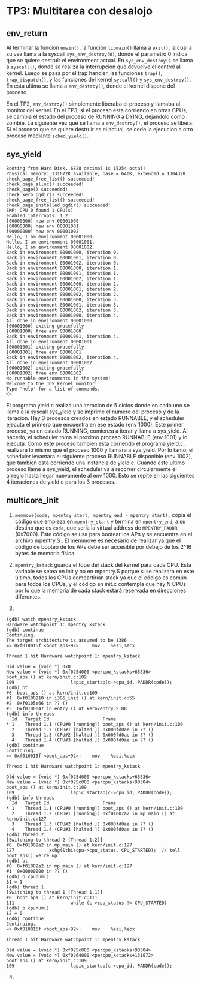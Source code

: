TP3: Multitarea con desalojo
========================

env_return
---------

Al terminar la funcion `umain()`, la funcion `libmain()` llama a `exit()`, la cual a su vez llama a la syscall `sys_env_destroy(0)`, donde el parametro 0 indica que se quiere destruir el environment actual. En `sys_env_destroy()` se llama a `syscall()`, donde se realiza la interrupcion que devuelve el control al kernel. Luego se pasa por el trap handler, las funciones `trap()`, `trap_dispatch()`, y las funciones del kernel `syscall()` y `sys_env_destroy()`. 
En esta ultima se llama a `env_destroy()`, donde el kernel dispone del proceso.

En el TP2, `env_destroy()` simplemente liberaba el proceso y llamaba al monitor del kernel.
En el TP3, si el proceso esta corriendo en otras CPUs, se cambia el estado del proceso de RUNNING a DYING, dejandolo como zombie. La siguiente vez que se llama a `env_destroy()`, el proceso se libera.
Si el proceso que se quiere destruir es el actual, se cede la ejecucion a otro proceso mediante `sched_yield()`.


sys_yield
---------
```
Booting from Hard Disk..6828 decimal is 15254 octal!
Physical memory: 131072K available, base = 640K, extended = 130432K
check_page_free_list() succeeded!
check_page_alloc() succeeded!
check_page() succeeded!
check_kern_pgdir() succeeded!
check_page_free_list() succeeded!
check_page_installed_pgdir() succeeded!
SMP: CPU 0 found 1 CPU(s)
enabled interrupts: 1 2
[00000000] new env 00001000
[00000000] new env 00001001
[00000000] new env 00001002
Hello, I am environment 00001000.
Hello, I am environment 00001001.
Hello, I am environment 00001002.
Back in environment 00001000, iteration 0.
Back in environment 00001001, iteration 0.
Back in environment 00001002, iteration 0.
Back in environment 00001000, iteration 1.
Back in environment 00001001, iteration 1.
Back in environment 00001002, iteration 1.
Back in environment 00001000, iteration 2.
Back in environment 00001001, iteration 2.
Back in environment 00001002, iteration 2.
Back in environment 00001000, iteration 3.
Back in environment 00001001, iteration 3.
Back in environment 00001002, iteration 3.
Back in environment 00001000, iteration 4.
All done in environment 00001000.
[00001000] exiting gracefully
[00001000] free env 00001000
Back in environment 00001001, iteration 4.
All done in environment 00001001.
[00001001] exiting gracefully
[00001001] free env 00001001
Back in environment 00001002, iteration 4.
All done in environment 00001002.
[00001002] exiting gracefully
[00001002] free env 00001002
No runnable environments in the system!
Welcome to the JOS kernel monitor!
Type 'help' for a list of commands.
K> 
```

El programa yield.c realiza una iteracion de 5 ciclos donde en cada uno se llama a la syscall sys_yield y se imprime el numero del proceso y de la iteracion.
Hay 3 procesos creados en estado RUNNABLE, y el scheduler ejecuta el primero que encuentra en ese estado (env 1000). Este primer proceso, ya en estado RUNNING, comienza a iterar y llama a sys_yield. 
Al hacerlo, el scheduler toma el proximo proceso RUNNABLE (env 1001) y lo ejecuta. Como este proceso tambien esta corriendo el programa yield.c, realizara lo mismo que el proceso 1000 y llamara a sys_yield. Por lo tanto, el scheduler levantara el siguiente proceso RUNNABLE disponible (env 1002), que tambien esta corriendo una instancia de yield.c. Cuando este ultimo proceso llame a sys_yield, el scheduler va a recorrer circularmente el arreglo hasta llegar nuevamente al env 1000.
Esto se repite en las siguientes 4 iteraciones de yield.c para los 3 procesos.


multicore_init
---------
1. `memmove(code, mpentry_start, mpentry_end - mpentry_start);` copia el código que empieza en `mpentry_start` y termina en `mpentry_end`, a su destino que es `code`, que sería la virtual address de `MPENTRY_PADDR` (0x7000). Este código se usa para bootear los APs y se encuentra en el archivo mpentry.S . El memmove es necesario de realizar ya que el código de booteo de los APs debe ser accesible por debajo de los 2^16 bytes de memoria física.

2. `mpentry_kstack` guarda el tope del stack del kernel para cada CPU. Esta variable se setea en init y no en mpentry.S porque si se realizara en este último, todos los CPUs compartirían stack ya que el código es común para todos los CPUs, y el código en init.c contempla que hay N CPUs por lo que la memoria de cada stack estará reservada en direcciones diferentes.

3. 

```
(gdb) watch mpentry_kstack
Hardware watchpoint 1: mpentry_kstack
(gdb) continue
Continuing.
The target architecture is assumed to be i386
=> 0xf010015f <boot_aps+92>:    mov    %esi,%ecx

Thread 1 hit Hardware watchpoint 1: mpentry_kstack

Old value = (void *) 0x0
New value = (void *) 0xf0254000 <percpu_kstacks+65536>
boot_aps () at kern/init.c:109
109                     lapic_startap(c->cpu_id, PADDR(code));
(gdb) bt
#0  boot_aps () at kern/init.c:109
#1  0xf0100210 in i386_init () at kern/init.c:55
#2  0xf0105e66 in ?? ()
#3  0xf0100047 in entry () at kern/entry.S:88
(gdb) info threads
  Id   Target Id                    Frame 
* 1    Thread 1.1 (CPU#0 [running]) boot_aps () at kern/init.c:109
  2    Thread 1.2 (CPU#1 [halted ]) 0x000fd0ae in ?? ()
  3    Thread 1.3 (CPU#2 [halted ]) 0x000fd0ae in ?? ()
  4    Thread 1.4 (CPU#3 [halted ]) 0x000fd0ae in ?? ()
(gdb) continue
Continuing.
=> 0xf010015f <boot_aps+92>:    mov    %esi,%ecx

Thread 1 hit Hardware watchpoint 1: mpentry_kstack

Old value = (void *) 0xf0254000 <percpu_kstacks+65536>
New value = (void *) 0xf025c000 <percpu_kstacks+98304>
boot_aps () at kern/init.c:109
109                     lapic_startap(c->cpu_id, PADDR(code));
(gdb) info threads
  Id   Target Id                    Frame 
* 1    Thread 1.1 (CPU#0 [running]) boot_aps () at kern/init.c:109
  2    Thread 1.2 (CPU#1 [running]) 0xf01002a2 in mp_main () at kern/init.c:127
  3    Thread 1.3 (CPU#2 [halted ]) 0x000fd0ae in ?? ()
  4    Thread 1.4 (CPU#3 [halted ]) 0x000fd0ae in ?? ()
(gdb) thread 2
[Switching to thread 2 (Thread 1.2)]
#0  0xf01002a2 in mp_main () at kern/init.c:127
127             xchg(&thiscpu->cpu_status, CPU_STARTED);  // tell boot_aps() we're up
(gdb) bt
#0  0xf01002a2 in mp_main () at kern/init.c:127
#1  0x00000000 in ?? ()
(gdb) p cpunum()
$1 = 1
(gdb) thread 1
[Switching to thread 1 (Thread 1.1)]
#0  boot_aps () at kern/init.c:111
111                     while (c->cpu_status != CPU_STARTED)
(gdb) p cpunum()
$2 = 0
(gdb) continue
Continuing.
=> 0xf010015f <boot_aps+92>:    mov    %esi,%ecx

Thread 1 hit Hardware watchpoint 1: mpentry_kstack

Old value = (void *) 0xf025c000 <percpu_kstacks+98304>
New value = (void *) 0xf0264000 <percpu_kstacks+131072>
boot_aps () at kern/init.c:109
109                     lapic_startap(c->cpu_id, PADDR(code));
```

4. 

